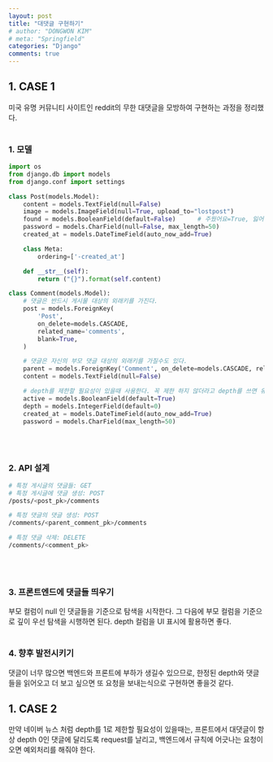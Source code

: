 ```yaml
---
layout: post
title: "대댓글 구현하기"
# author: "DONGWON KIM"
# meta: "Springfield"
categories: "Django"
comments: true
---
```


## 1. CASE 1
미국 유명 커뮤니티 사이트인 reddit의 무한 대댓글을 모방하여 구현하는 과정을 정리했다.
<br><br>

### 1. 모델
```python
import os
from django.db import models
from django.conf import settings

class Post(models.Model):
    content = models.TextField(null=False)
    image = models.ImageField(null=True, upload_to="lostpost")
    found = models.BooleanField(default=False)      # 주웠어요=True, 잃어버렸어요=False
    password = models.CharField(null=False, max_length=50)
    created_at = models.DateTimeField(auto_now_add=True)

    class Meta:
        ordering=['-created_at']

    def __str__(self):
        return ("{}").format(self.content)

class Comment(models.Model):
    # 댓글은 반드시 게시물 대상의 외래키를 가진다.
    post = models.ForeignKey(
        'Post', 
        on_delete=models.CASCADE, 
        related_name='comments', 
        blank=True,
    )

    # 댓글은 자신의 부모 댓글 대상의 외래키를 가질수도 있다.
    parent = models.ForeignKey('Comment', on_delete=models.CASCADE, related_name='parent_comments', null=True)
    content = models.TextField(null=False)

    # depth를 제한할 필요성이 있을때 사용한다. 꼭 제한 하지 않더라고 depth를 쓰면 유용할때가 많다.
    active = models.BooleanField(default=True)
    depth = models.IntegerField(default=0)
    created_at = models.DateTimeField(auto_now_add=True)
    password = models.CharField(max_length=50)

```
<br><br>

### 2. API 설계
```sh
# 특정 게시글의 댓글들: GET
# 특정 게시글에 댓글 생성: POST
/posts/<post_pk>/comments

# 특정 댓글의 댓글 생성: POST
/comments/<parent_comment_pk>/comments

# 특정 댓글 삭제: DELETE
/comments/<comment_pk>
```
<br><br>

### 3. 프론트엔드에 댓글들 띄우기
부모 컬럼이 null 인 댓글들을 기준으로 탐색을 시작한다. 그 다음에
부모 컬럼을 기준으로 깊이 우선 탐색을 시행하면 된다. depth 컬럼을 UI 표시에 활용하면 좋다.
<br><br>

### 4. 향후 발전시키기
댓글이 너무 많으면 백엔드와 프론트에 부하가 생길수 있으므로, 한정된 depth와 댓글들을 읽어오고
더 보고 싶으면 또 요청을 보내는식으로 구현하면 좋을것 같다.

## 1. CASE 2
만약 네이버 뉴스 처럼 depth를 1로 제한할 필요성이 있을때는, 프론트에서 대댓글이 항상 depth 0인 댓글에 달리도록 request를 날리고, 백엔드에서 규칙에 어긋나는 요청이 오면 예외처리를 해줘야 한다.
<br><br>
